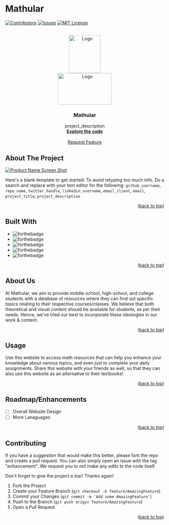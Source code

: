 # Mathular


[![Contributors][contributors-shield]][contributors-url]
[![Issues][issues-shield]][issues-url]
[![MIT License][license-shield]][license-url]


<!-- MATHULAR LOGO -->
<br />
<div align="center">
  <a href="https://github.com/0shaurya/mathular">
    <img src="https://cdn.discordapp.com/attachments/849344589709574215/1002065976461905950/Screen_Shot_2022-07-27_at_11.11.41_PM.png" alt="Logo" width="100" height="120"> <br>
    <img src="https://cdn.discordapp.com/attachments/849344589709574215/1002065976138932325/Screen_Shot_2022-07-27_at_11.12.04_PM.png" alt="Logo" width="170" height="100">
  </a>

<h3 align="center">Mathular</h3>

  <p align="center">
    project_description
    <br />
    <a href="https://github.com/0shaurya/mathular"><strong>Explore the code</strong></a>
    <br />
    <br />
    <a href="https://github.com/github_username/repo_name/issues">Request Feature</a>
  </p>
</div>




<!-- ABOUT THE PROJECT -->
## About The Project

[![Product Name Screen Shot][product-screenshot]](https://mathular.com)

Here's a blank template to get started: To avoid retyping too much info. Do a search and replace with your text editor for the following: `github_username`, `repo_name`, `twitter_handle`, `linkedin_username`, `email_client`, `email`, `project_title`, `project_description`

<p align="right">(<a href="#top">back to top</a>)</p>


<!-- BUILT WITH -->
## Built With

* ![forthebadge](https://forthebadge.com/images/badges/built-by-developers.svg)
* ![forthebadge](https://forthebadge.com/images/badges/uses-html.svg)
* ![forthebadge](https://forthebadge.com/images/badges/made-with-python.svg)
* ![forthebadge](https://forthebadge.com/images/badges/made-with-javascript.svg)
* ![forthebadge](https://forthebadge.com/images/badges/made-with-markdown.svg)


<p align="right">(<a href="#top">back to top</a>)</p>


<!-- ABOUT US -->
## About Us

At Mathular, we aim to provide middle-school, high-school, and college students with a database of resources where they can find out specific topics relating to their respective courses/classes.
We believe that both theoretical and visual content should be available for students, as per their needs. Hence, we've tried our best to incorporate these ideologies in our work & content.
<p align="right">(<a href="#top">back to top</a>)</p>



<!-- USAGE EXAMPLES -->
## Usage

Use this website to access math resources that can help you enhance your knowledge about various topics, and even just to complete your daily assignments.
Share this website with your friends as well, so that they can also use this website as an alternative to their textbooks!

<p align="right">(<a href="#top">back to top</a>)</p>



<!-- ROADMAP/ENHANCEMENTS -->
## Roadmap/Enhancements

- [ ] Overall Website Design
- [ ] More Lanaguages

<p align="right">(<a href="#top">back to top</a>)</p>



<!-- CONTRIBUTING -->
## Contributing

If you have a suggestion that would make this better, please fork the repo and create a pull request. You can also simply open an issue with the tag "enhancement".
We request you to not make any edits to the code itself.

Don't forget to give the project a star! Thanks again!

1. Fork the Project
2. Create your Feature Branch (`git checkout -b feature/AmazingFeature`)
3. Commit your Changes (`git commit -m 'Add some AmazingFeature'`)
4. Push to the Branch (`git push origin feature/AmazingFeature`)
5. Open a Pull Request

<p align="right">(<a href="#top">back to top</a>)</p>

<!-- MARKDOWN LINKS & IMAGES -->
<!-- https://www.markdownguide.org/basic-syntax/#reference-style-links -->
[contributors-shield]: https://img.shields.io/github/contributors/othneildrew/Best-README-Template.svg?style=for-the-badge
[contributors-url]: https://github.com/0shaurya/mathular/graphs/contributors
[forks-shield]: https://img.shields.io/github/forks/othneildrew/Best-README-Template.svg?style=for-the-badge
[forks-url]: https://github.com/othneildrew/Best-README-Template/network/members
[stars-shield]: https://img.shields.io/github/stars/othneildrew/Best-README-Template.svg?style=for-the-badge
[stars-url]: https://github.com/othneildrew/Best-README-Template/stargazers
[issues-shield]: https://img.shields.io/github/issues/othneildrew/Best-README-Template.svg?style=for-the-badge
[issues-url]: https://github.com/0shaurya/mathular/issues
[license-shield]: https://img.shields.io/github/license/othneildrew/Best-README-Template.svg?style=for-the-badge
[license-url]: https://github.com/othneildrew/Best-README-Template/blob/master/LICENSE.txt
[linkedin-shield]: https://img.shields.io/badge/-LinkedIn-black.svg?style=for-the-badge&logo=linkedin&colorB=555
[linkedin-url]: https://linkedin.com/in/othneildrew
[product-screenshot]: images/screenshot.png
[Next.js]: https://img.shields.io/badge/next.js-000000?style=for-the-badge&logo=nextdotjs&logoColor=white
[Next-url]: https://nextjs.org/
[React.js]: https://img.shields.io/badge/React-20232A?style=for-the-badge&logo=react&logoColor=61DAFB
[React-url]: https://reactjs.org/
[Vue.js]: https://img.shields.io/badge/Vue.js-35495E?style=for-the-badge&logo=vuedotjs&logoColor=4FC08D
[Vue-url]: https://vuejs.org/
[Angular.io]: https://img.shields.io/badge/Angular-DD0031?style=for-the-badge&logo=angular&logoColor=white
[Angular-url]: https://angular.io/
[Svelte.dev]: https://img.shields.io/badge/Svelte-4A4A55?style=for-the-badge&logo=svelte&logoColor=FF3E00
[Svelte-url]: https://svelte.dev/
[Laravel.com]: https://img.shields.io/badge/Laravel-FF2D20?style=for-the-badge&logo=laravel&logoColor=white
[Laravel-url]: https://laravel.com
[Bootstrap.com]: https://img.shields.io/badge/Bootstrap-563D7C?style=for-the-badge&logo=bootstrap&logoColor=white
[Bootstrap-url]: https://getbootstrap.com
[JQuery.com]: https://img.shields.io/badge/jQuery-0769AD?style=for-the-badge&logo=jquery&logoColor=white
[JQuery-url]: https://jquery.com 
